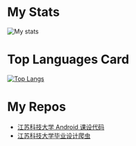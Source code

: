 # My Stats
![My stats](https://github-readme-stats.vercel.app/api?username=cncsl&theme=default&show_icons=true)

# Top Languages Card
[![Top Langs](https://github-readme-stats.vercel.app/api/top-langs/?username=cncsl&exclude_repo=cncsl.github.io)](https://github.com/anuraghazra/github-readme-stats)

# My Repos

- [江苏科技大学 Android 课设代码](https://github.com/cncsl/LearnAndroid)
- [江苏科技大学毕业设计爬虫](https://github.com/cncsl/bysjspider)
